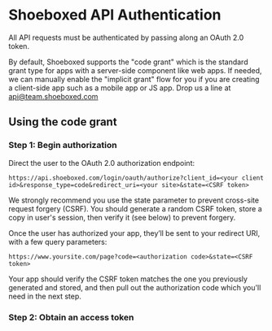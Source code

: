 Shoeboxed API Authentication
===

All API requests must be authenticated by passing along an OAuth 2.0 token.

By default, Shoeboxed supports the "code grant" which is the standard grant type for apps with a server-side component like web apps. If needed, we can manually enable the "implicit grant" flow for you if you are creating a client-side app such as a mobile app or JS app. Drop us a line at api@team.shoeboxed.com

## Using the code grant

### Step 1: Begin authorization

Direct the user to the OAuth 2.0 authorization endpoint:

    https://api.shoeboxed.com/login/oauth/authorize?client_id=<your client id>&response_type=code&redirect_uri=<your site>&state=<CSRF token>
    
We strongly recommend you use the state parameter to prevent cross-site request forgery (CSRF). You should generate a random CSRF token, store a copy in user's session, then verify it (see below) to prevent forgery.

Once the user has authorized your app, they’ll be sent to your redirect URI, with a few query parameters:

    https://www.yoursite.com/page?code=<authorization code>&state=<CSRF token>

Your app should verify the CSRF token matches the one you previously generated and stored, and then pull out the authorization code which you'll need in the next step.


### Step 2: Obtain an access token




